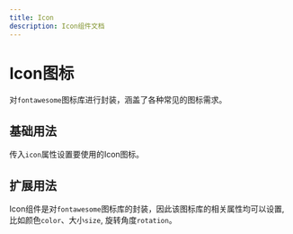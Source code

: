 ```yaml
---
title: Icon
description: Icon组件文档
---
```


# Icon图标

对`fontawesome`图标库进行封装，涵盖了各种常见的图标需求。

## 基础用法

传入`icon`属性设置要使用的Icon图标。

<preview path="../demo/Icon/Basic.vue"></preview>

## 扩展用法

Icon组件是对`fontawesome`图标库的封装，因此该图标库的相关属性均可以设置, 比如颜色`color`、大小`size`, 旋转角度`rotation`。
<preview path="../demo/Icon/Icon.vue"></preview>
